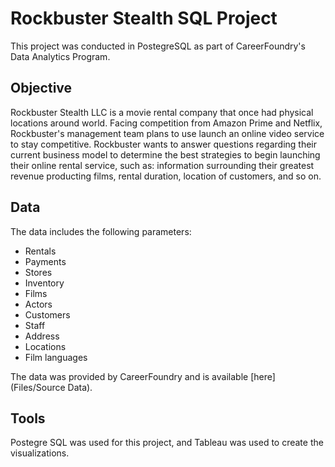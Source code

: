 # Rockbuster Stealth SQL Project
This project was conducted in PostegreSQL as part of CareerFoundry's Data Analytics Program.

## Objective
Rockbuster Stealth LLC is a movie rental company that once had physical locations around world. Facing competition from Amazon Prime and Netflix, Rockbuster's management team plans to use launch an online video service to stay competitive. Rockbuster wants to answer questions regarding their current business model to determine the best strategies to begin launching their online rental service, such as: information surrounding their greatest revenue producting films, rental duration, location of customers, and so on.

## Data
The data includes the following parameters:
* Rentals
* Payments
* Stores
* Inventory
* Films
* Actors
* Customers
* Staff
* Address
* Locations
* Film languages

The data was provided by CareerFoundry and is available [here](Files/Source Data).

## Tools
Postegre SQL was used for this project, and Tableau was used to create the visualizations.
